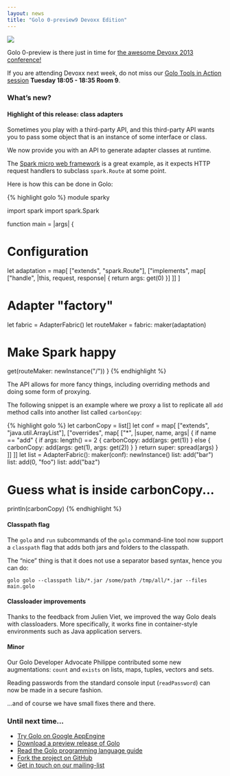 ```yaml
---
layout: news
title: "Golo 0-preview9 Devoxx Edition"
---
```

![](http://farm4.staticflickr.com/3788/10740284683_882e78f760_z_d.jpg)

Golo 0-preview is there just in time for [the awesome Devoxx 2013 conference!](http://devoxx.be)

If you are attending Devoxx next week, do not miss our
[Golo Tools in Action session](http://devoxx.be/dv13-julien-ponge.html?presId=3475)
**Tuesday 18:05 - 18:35 Room 9**.

### What’s new?

#### Highlight of this release: class adapters

Sometimes you play with a third-party API, and this third-party API wants you to pass some object
that is an instance of some interface or class.

We now provide you with an API to generate adapter classes at runtime.

The [Spark micro web framework](http://www.sparkjava.com/) is a great example, as it expects HTTP
request handlers to subclass `spark.Route` at some point.

Here is how this can be done in Golo:

{% highlight golo %}
module sparky

import spark
import spark.Spark

function main = |args| {

  # Configuration
  let adaptation = map[
    ["extends", "spark.Route"],
    ["implements", map[
      ["handle", |this, request, response| {
        return args: get(0)
      }]
    ]]
  ]

  # Adapter "factory"
  let fabric = AdapterFabric()
  let routeMaker = fabric: maker(adaptation)

  # Make Spark happy
  get(routeMaker: newInstance("/"))
}
{% endhighlight %}

The API allows for more fancy things, including overriding methods and doing some form of
proxying.

The following snippet is an example where we proxy a list to replicate all `add` method calls into
another list called `carbonCopy`:

{% highlight golo %}
let carbonCopy = list[]
let conf = map[
  ["extends", "java.util.ArrayList"],
  ["overrides", map[
    ["*", |super, name, args| {
      if name == "add" {
        if args: length() == 2 {
          carbonCopy: add(args: get(1))
        } else {
          carbonCopy: add(args: get(1), args: get(2))
        }
      }
      return super: spread(args)
    }
  ]]
]]
let list = AdapterFabric(): maker(conf): newInstance()
list: add("bar")
list: add(0, "foo")
list: add("baz")

# Guess what is inside carbonCopy...
println(carbonCopy)
{% endhighlight %}

#### Classpath flag

The `golo` and `run` subcommands of the `golo` command-line tool now support a `classpath` flag that
adds both jars and folders to the classpath.

The “nice” thing is that it does not use a separator based syntax, hence you can do:

    golo golo --classpath lib/*.jar /some/path /tmp/all/*.jar --files main.golo

#### Classloader improvements

Thanks to the feedback from Julien Viet, we improved the way Golo deals with classloaders. More
specifically, it works fine in container-style environments such as Java application servers.

#### Minor

Our Golo Developer Advocate Philippe contributed some new augmentations: `count` and `exists` on
lists, maps, tuples, vectors and sets.

Reading passwords from the standard console input (`readPassword`) can now be made in a secure fashion.

…and of course we have small fixes there and there.

### Until next time…

- [Try Golo on Google AppEngine](http://golo-console.appspot.com/)
- [Download a preview release of Golo](/download/)
- [Read the Golo programming language guide](/documentation/next/)
- [Fork the project on GitHub](https://github.com/golo-lang/golo-lang)
- [Get in touch on our mailing-list](http://groups.google.com/group/golo-lang)
